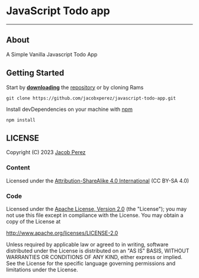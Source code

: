 # JavaScript Todo app

---

## About

A Simple Vanilla Javascript Todo App

## Getting Started

Start by **[downloading](https://github.com/jacobxperez/javascript-todo-app/archive/master.zip)** the
[repository](https://github.com/jacobxperez/javascript-todo-app) or by cloning Rams

    git clone https://github.com/jacobxperez/javascript-todo-app.git

Install devDependencies on your machine with [npm](https://www.npmjs.com/)

    npm install

## LICENSE

Copyright (C) 2023 [Jacob Perez](https://github.com/jacobxperez)

### Content

Licensed under the [Attribution-ShareAlike 4.0 International](https://creativecommons.org/licenses/by-sa/4.0/) (CC BY-SA 4.0)

### Code

Licensed under the [Apache License, Version 2.0](http://www.apache.org/licenses/LICENSE-2.0) (the "License");
you may not use this file except in compliance with the License.
You may obtain a copy of the License at

<http://www.apache.org/licenses/LICENSE-2.0>

Unless required by applicable law or agreed to in writing, software
distributed under the License is distributed on an "AS IS" BASIS,
WITHOUT WARRANTIES OR CONDITIONS OF ANY KIND, either express or implied.
See the License for the specific language governing permissions and
limitations under the License.
